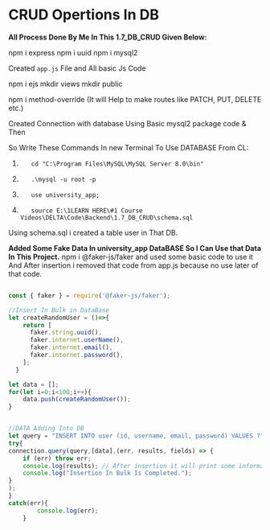 
# CRUD Opertions In DB

**All Process Done By Me In This 1.7_DB_CRUD Given Below:**

npm i express
npm i uuid
npm i mysql2

Created `app.js` File and All basic Js Code


npm i ejs
mkdir views
mkdir public

npm i method-override (It will Help to make routes like PATCH, PUT, DELETE etc.)


Created Connection with database Using Basic mysql2 package code
& Then 

So Write These Commands In new Terminal To Use DATABASE From CL:
1. `    cd "C:\Program Files\MySQL\MySQL Server 8.0\bin"    `
2. `    .\mysql -u root -p  `

3. `    use university_app;  `
4. `    source E:\1LEARN HERE\#1 Course Videos\DELTA\Code\Backend\1.7_DB_CRUD\schema.sql   `

Using schema.sql i created a table user in That DB.

**Added Some Fake Data In university_app DataBASE So I Can Use that Data In This Project.**
npm i @faker-js/faker and used some basic code to use it And After insertion i removed that code from app.js because no use later of that code.


```javascript

const { faker } = require('@faker-js/faker');

//Insert In Bulk in DataBase
let createRandomUser = ()=>{
    return [
      faker.string.uuid(),
      faker.internet.userName(),
      faker.internet.email(),
      faker.internet.password(),
    ];
  }

let data = [];
for(let i=0;i<100;i++){
    data.push(createRandomUser());
}


//DATA Adding Into DB
let query = "INSERT INTO user (id, username, email, password) VALUES ?";
try{
connection.query(query,[data],(err, results, fields) => {
    if (err) throw err;
    console.log(results); // After insertion it will print some information about insertion
    console.log("Insertion In Bulk Is Completed.");
}
);
}
catch(err){
        console.log(err);
    }
```
